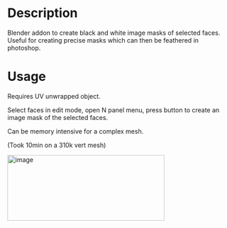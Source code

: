 # Description
Blender addon to create black and white image masks of selected faces.
Useful for creating precise masks which can then be feathered in photoshop.

# Usage
Requires UV unwrapped object.

Select faces in edit mode, open N panel menu, press button to create an image mask of the selected faces.

Can be memory intensive for a complex mesh.

(Took 10min on a 310k vert mesh)

<img width="354" height="148" alt="image" src="https://github.com/user-attachments/assets/9f7efd3c-3fe6-4ef7-a50b-fd0cf10299bd" />


